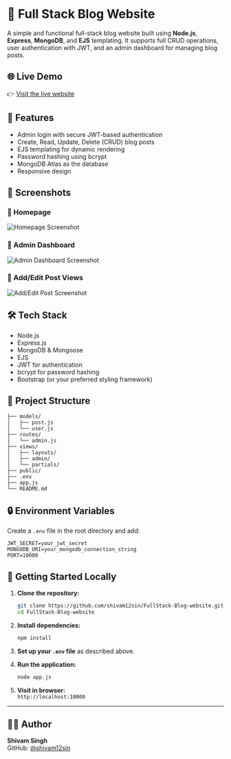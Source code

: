 
# 📝 Full Stack Blog Website

A simple and functional full-stack blog website built using **Node.js**, **Express**, **MongoDB**, and **EJS** templating. It supports full CRUD operations, user authentication with JWT, and an admin dashboard for managing blog posts.

## 🌐 Live Demo

👉 [Visit the live website](https://fullstack-blog-website-4.onrender.com)

## 🚀 Features

- Admin login with secure JWT-based authentication
- Create, Read, Update, Delete (CRUD) blog posts
- EJS templating for dynamic rendering
- Password hashing using bcrypt
- MongoDB Atlas as the database
- Responsive design

## 📸 Screenshots

### 📍 Homepage
![Homepage Screenshot](https://github.com/user-attachments/assets/0e58920d-7735-47a5-a980-a6aa07c48f33)

### 📍 Admin Dashboard
![Admin Dashboard Screenshot](https://github.com/user-attachments/assets/c09fa520-6d0b-4c35-a8c7-8f3e23fef451)

### 📍 Add/Edit Post Views
![Add/Edit Post Screenshot](https://github.com/user-attachments/assets/f8844f9e-d9d5-4491-8d77-8fa37f7674f4)

## 🛠️ Tech Stack

- Node.js
- Express.js
- MongoDB & Mongoose
- EJS
- JWT for authentication
- bcrypt for password hashing
- Bootstrap (or your preferred styling framework)

## 📂 Project Structure

```
├── models/
│   ├── post.js
│   └── user.js
├── routes/
│   └── admin.js
├── views/
│   ├── layouts/
│   ├── admin/
│   └── partials/
├── public/
├── .env
├── app.js
└── README.md
```

## 🔒 Environment Variables

Create a `.env` file in the root directory and add:

```env
JWT_SECRET=your_jwt_secret
MONGODB_URI=your_mongodb_connection_string
PORT=10000
```

## 🚀 Getting Started Locally

1. **Clone the repository:**

   ```bash
   git clone https://github.com/shivam12sin/FullStack-Blog-website.git
   cd FullStack-Blog-website
   ```

2. **Install dependencies:**

   ```bash
   npm install
   ```

3. **Set up your `.env` file** as described above.

4. **Run the application:**

   ```bash
   node app.js
   ```

5. **Visit in browser:**  
   `http://localhost:10000`

---

## 👨‍💻 Author

**Shivam Singh**  
GitHub: [@shivam12sin](https://github.com/shivam12sin)
